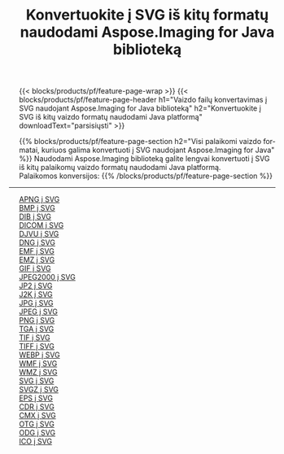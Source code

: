 ﻿---
title: Konvertuokite į SVG iš kitų formatų naudodami Aspose.Imaging for Java biblioteką 
weight: 3920
url: /lt/java/conversion/to/svg 
lang: lt
langdirlevel: 2
locales: zh-hans,ja,it,ru,de,es,fr,nl,id,lt,pl,pt,vi,tr,ko,zh-hant,ar,hi,th,sv,cs,uk,he
description: Naudodami Aspose.Imaging galite konvertuoti į SVG iš kitų formatų naudodami Java
---

{{< blocks/products/pf/feature-page-wrap >}}
{{< blocks/products/pf/feature-page-header h1="Vaizdo failų konvertavimas į SVG naudojant Aspose.Imaging for Java biblioteką" h2="Konvertuokite į SVG iš kitų vaizdo formatų naudodami Java platformą" downloadText="parsisiųsti" >}}


{{% blocks/products/pf/feature-page-section  h2="Visi palaikomi vaizdo formatai, kuriuos galima konvertuoti į SVG naudojant Aspose.Imaging for Java" %}}
Naudodami Aspose.Imaging biblioteką galite lengvai konvertuoti į SVG iš kitų palaikomų vaizdo formatų naudodami Java platformą.
<br/>
Palaikomos konversijos:
{{% /blocks/products/pf/feature-page-section %}}
<div class="container-fluid productfamilypage bg-gray">
    <div class="convertypes bg-gray agp-content section">
        <div class="container">
		<hr style="margin-left:-20px;"/>
		<div class="row other-converters">
		    <div class='col-md-2 other-converter remove-lp remove-rp'><a href="/imaging/lt/java/conversion/apng-to-svg" >APNG į SVG</a></div>
<div class='col-md-2 other-converter remove-lp remove-rp'><a href="/imaging/lt/java/conversion/bmp-to-svg" >BMP į SVG</a></div>
<div class='col-md-2 other-converter remove-lp remove-rp'><a href="/imaging/lt/java/conversion/dib-to-svg" >DIB į SVG</a></div>
<div class='col-md-2 other-converter remove-lp remove-rp'><a href="/imaging/lt/java/conversion/dicom-to-svg" >DICOM į SVG</a></div>
<div class='col-md-2 other-converter remove-lp remove-rp'><a href="/imaging/lt/java/conversion/djvu-to-svg" >DJVU į SVG</a></div>
<div class='col-md-2 other-converter remove-lp remove-rp'><a href="/imaging/lt/java/conversion/dng-to-svg" >DNG į SVG</a></div>
<div class='col-md-2 other-converter remove-lp remove-rp'><a href="/imaging/lt/java/conversion/emf-to-svg" >EMF į SVG</a></div>
<div class='col-md-2 other-converter remove-lp remove-rp'><a href="/imaging/lt/java/conversion/emz-to-svg" >EMZ į SVG</a></div>
<div class='col-md-2 other-converter remove-lp remove-rp'><a href="/imaging/lt/java/conversion/gif-to-svg" >GIF į SVG</a></div>
<div class='col-md-2 other-converter remove-lp remove-rp'><a href="/imaging/lt/java/conversion/jpeg2000-to-svg" >JPEG2000 į SVG</a></div>
<div class='col-md-2 other-converter remove-lp remove-rp'><a href="/imaging/lt/java/conversion/jp2-to-svg" >JP2 į SVG</a></div>
<div class='col-md-2 other-converter remove-lp remove-rp'><a href="/imaging/lt/java/conversion/j2k-to-svg" >J2K į SVG</a></div>
<div class='col-md-2 other-converter remove-lp remove-rp'><a href="/imaging/lt/java/conversion/jpg-to-svg" >JPG į SVG</a></div>
<div class='col-md-2 other-converter remove-lp remove-rp'><a href="/imaging/lt/java/conversion/jpeg-to-svg" >JPEG į SVG</a></div>
<div class='col-md-2 other-converter remove-lp remove-rp'><a href="/imaging/lt/java/conversion/png-to-svg" >PNG į SVG</a></div>
<div class='col-md-2 other-converter remove-lp remove-rp'><a href="/imaging/lt/java/conversion/tga-to-svg" >TGA į SVG</a></div>
<div class='col-md-2 other-converter remove-lp remove-rp'><a href="/imaging/lt/java/conversion/tif-to-svg" >TIF į SVG</a></div>
<div class='col-md-2 other-converter remove-lp remove-rp'><a href="/imaging/lt/java/conversion/tiff-to-svg" >TIFF į SVG</a></div>
<div class='col-md-2 other-converter remove-lp remove-rp'><a href="/imaging/lt/java/conversion/webp-to-svg" >WEBP į SVG</a></div>
<div class='col-md-2 other-converter remove-lp remove-rp'><a href="/imaging/lt/java/conversion/wmf-to-svg" >WMF į SVG</a></div>
<div class='col-md-2 other-converter remove-lp remove-rp'><a href="/imaging/lt/java/conversion/wmz-to-svg" >WMZ į SVG</a></div>
<div class='col-md-2 other-converter remove-lp remove-rp'><a href="/imaging/lt/java/conversion/svg-to-svg" >SVG į SVG</a></div>
<div class='col-md-2 other-converter remove-lp remove-rp'><a href="/imaging/lt/java/conversion/svgz-to-svg" >SVGZ į SVG</a></div>
<div class='col-md-2 other-converter remove-lp remove-rp'><a href="/imaging/lt/java/conversion/eps-to-svg" >EPS į SVG</a></div>
<div class='col-md-2 other-converter remove-lp remove-rp'><a href="/imaging/lt/java/conversion/cdr-to-svg" >CDR į SVG</a></div>
<div class='col-md-2 other-converter remove-lp remove-rp'><a href="/imaging/lt/java/conversion/cmx-to-svg" >CMX į SVG</a></div>
<div class='col-md-2 other-converter remove-lp remove-rp'><a href="/imaging/lt/java/conversion/otg-to-svg" >OTG į SVG</a></div>
<div class='col-md-2 other-converter remove-lp remove-rp'><a href="/imaging/lt/java/conversion/odg-to-svg" >ODG į SVG</a></div>
<div class='col-md-2 other-converter remove-lp remove-rp'><a href="/imaging/lt/java/conversion/ico-to-svg" >ICO į SVG</a></div>
                </div>
        </div>
    </div>
</div>
<br/>

